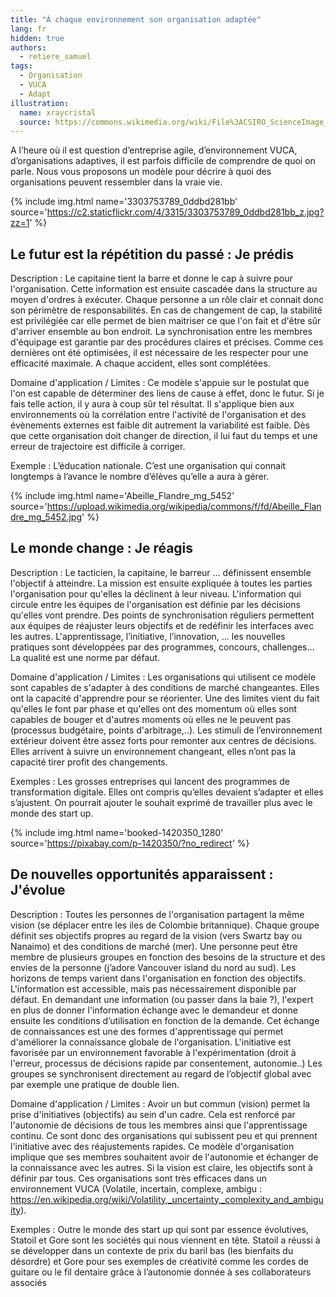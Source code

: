 ```yaml
---
title: "À chaque environnement son organisation adaptée"
lang: fr
hidden: true
authors:
  - retiere_samuel
tags:
  - Organisation
  - VUCA
  - Adapt
illustration:
  name: xraycristal
  source: https://commons.wikimedia.org/wiki/File%3ACSIRO_ScienceImage_296_Protein_Crystals_Use_in_XRay_Crystallography.jpg
---
```


A l’heure où il est question d’entreprise agile, d’environnement VUCA, d’organisations adaptives, il est parfois difficile de comprendre de quoi on parle. Nous vous proposons un modèle pour décrire à quoi des organisations peuvent ressembler dans la vraie vie.


{% include img.html
    name='3303753789_0ddbd281bb'
    source='https://c2.staticflickr.com/4/3315/3303753789_0ddbd281bb_z.jpg?zz=1'
%}

## Le futur est la répétition du passé : Je prédis

Description : Le capitaine tient la barre et donne le cap à suivre pour l'organisation. Cette information est ensuite cascadée dans la structure au moyen d'ordres à exécuter. Chaque personne a un rôle clair et connait donc son périmètre de responsabilités. En cas de changement de cap, la stabilité est privilégiée car elle permet de bien maitriser ce que l'on fait et d'être sûr d'arriver ensemble au bon endroit. La synchronisation entre les membres d'équipage est garantie par des procédures claires et précises. Comme ces dernières ont été optimisées, il est nécessaire de les respecter pour une efficacité maximale. A chaque accident, elles sont complétées.

Domaine d'application / Limites : Ce modèle s'appuie sur le postulat que l'on est capable de déterminer des liens de cause à effet, donc le futur. Si je fais telle action, il y aura à coup sûr tel résultat. Il s'applique bien aux environnements où la corrélation entre l'activité de l'organisation et des évènements externes est faible dit autrement la variabilité est faible. Dès que cette organisation doit changer de direction, il lui faut du temps et une erreur de trajectoire est difficile à corriger.

Exemple : L’éducation nationale. C’est une organisation qui connait longtemps à l’avance le nombre d’élèves qu’elle a aura à gérer.


{% include img.html
    name='Abeille_Flandre_mg_5452'
    source='https://upload.wikimedia.org/wikipedia/commons/f/fd/Abeille_Flandre_mg_5452.jpg'
%}

## Le monde change : Je réagis

Description : Le tacticien, la capitaine, le barreur ... définissent ensemble l'objectif à atteindre. La mission est ensuite expliquée à toutes les parties l'organisation pour qu'elles la déclinent à leur niveau. L'information qui circule entre les équipes de l'organisation est définie par les décisions qu'elles vont prendre. Des points de synchronisation réguliers permettent aux équipes de réajuster leurs objectifs et de redéfinir les interfaces avec les autres. L'apprentissage, l’initiative, l’innovation, … les nouvelles pratiques sont développées par des programmes, concours, challenges... La qualité est une norme par défaut.

Domaine d'application / Limites : Les organisations qui utilisent ce modèle sont capables de s'adapter à des conditions de marché changeantes. Elles ont la capacité d'apprendre pour se réorienter. Une des limites vient du fait qu'elles le font par phase et qu'elles ont des momentum où elles sont capables de bouger et d'autres moments où elles ne le peuvent pas (processus budgétaire, points d'arbitrage,..). Les stimuli de l’environnement extérieur doivent être assez forts pour remonter aux centres de décisions. Elles arrivent à suivre un environnement changeant, elles n’ont pas la capacité tirer profit des changements.

Exemples : Les grosses entreprises qui lancent des programmes de transformation digitale. Elles ont compris qu’elles devaient s’adapter et elles s’ajustent. On pourrait ajouter le souhait exprimé de travailler plus avec le monde des start up.


{% include img.html
    name='booked-1420350_1280'
    source='https://pixabay.com/p-1420350/?no_redirect'
%}

## De nouvelles opportunités apparaissent : J'évolue

Description : Toutes les personnes de l'organisation partagent la même vision (se déplacer entre les iles de Colombie britannique). Chaque groupe définit ses objectifs propres au regard de la vision (vers Swartz bay ou Nanaimo) et des conditions de marché (mer). Une personne peut être membre de plusieurs groupes en fonction des besoins de la structure et des envies de la personne (j’adore Vancouver island du nord au sud). Les horizons de temps varient dans l'organisation en fonction des objectifs. L'information est accessible, mais pas nécessairement disponible par défaut. En demandant une information (ou passer dans la baie ?), l'expert en plus de donner l'information échange avec le demandeur et donne ensuite les conditions d’utilisation en fonction de la demande. Cet échange de connaissances est une des formes d'apprentissage qui permet d'améliorer la connaissance globale de l'organisation. L'initiative est favorisée par un environnement favorable à l'expérimentation (droit à l'erreur, processus de décisions rapide par consentement, autonomie..) Les groupes se synchronisent directement au regard de l’objectif global avec par exemple une pratique de double lien.

Domaine d'application / Limites : Avoir un but commun (vision) permet la prise d'initiatives (objectifs) au sein d'un cadre. Cela est renforcé par l'autonomie de décisions de tous les membres ainsi que l'apprentissage continu. Ce sont donc des organisations qui subissent peu et qui prennent l'initiative avec des réajustements rapides. Ce modèle d'organisation implique que ses membres souhaitent avoir de l'autonomie et échanger de la connaissance avec les autres. Si la vision est claire, les objectifs sont à définir par tous. Ces organisations sont très efficaces dans un environnement VUCA (Volatile, incertain, complexe, ambigu : https://en.wikipedia.org/wiki/Volatility,_uncertainty,_complexity_and_ambiguity).

Exemples : Outre le monde des start up qui sont par essence évolutives, Statoil et Gore sont les sociétés qui nous viennent en tête. Statoil a réussi à se développer dans un contexte de prix du baril bas (les bienfaits du désordre) et Gore pour ses exemples de créativité comme les cordes de guitare ou le fil dentaire grâce à l’autonomie donnée à ses collaborateurs associés
